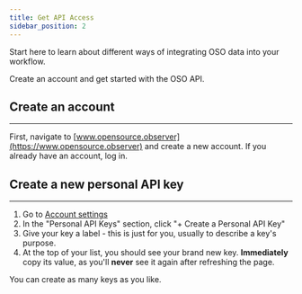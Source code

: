 ```yaml
---
title: Get API Access
sidebar_position: 2
---
```


Start here to learn about different ways of integrating OSO data into your workflow.

Create an account and get started with the OSO API.

## Create an account

---

First, navigate to [www.opensource.observer](https://www.opensource.observer) and create a new account.
If you already have an account, log in.

## Create a new personal API key

---

1. Go to [Account settings](https://www.opensource.observer/app/settings)
2. In the "Personal API Keys" section, click "+ Create a Personal API Key"
3. Give your key a label - this is just for you, usually to describe a key's purpose.
4. At the top of your list, you should see your brand new key. **Immediately** copy its value, as you'll **never** see it again after refreshing the page.

You can create as many keys as you like.
